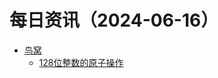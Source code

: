 ﻿# 每日资讯（2024-06-16）

- [鸟窝](https://colobu.com/atom.xml)
  - [128位整数的原子操作](https://colobu.com/2024/06/16/atomic128/)
